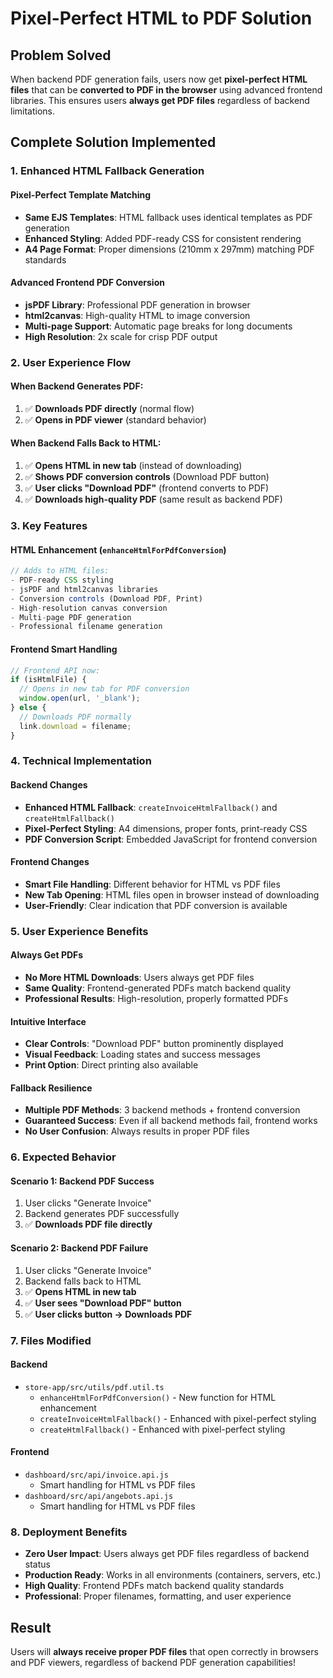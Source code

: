 # Pixel-Perfect HTML to PDF Solution

## Problem Solved
When backend PDF generation fails, users now get **pixel-perfect HTML files** that can be **converted to PDF in the browser** using advanced frontend libraries. This ensures users **always get PDF files** regardless of backend limitations.

## Complete Solution Implemented

### 1. Enhanced HTML Fallback Generation

#### Pixel-Perfect Template Matching
- **Same EJS Templates**: HTML fallback uses identical templates as PDF generation
- **Enhanced Styling**: Added PDF-ready CSS for consistent rendering
- **A4 Page Format**: Proper dimensions (210mm x 297mm) matching PDF standards

#### Advanced Frontend PDF Conversion
- **jsPDF Library**: Professional PDF generation in browser
- **html2canvas**: High-quality HTML to image conversion
- **Multi-page Support**: Automatic page breaks for long documents
- **High Resolution**: 2x scale for crisp PDF output

### 2. User Experience Flow

#### When Backend Generates PDF:
1. ✅ **Downloads PDF directly** (normal flow)
2. ✅ **Opens in PDF viewer** (standard behavior)

#### When Backend Falls Back to HTML:
1. ✅ **Opens HTML in new tab** (instead of downloading)
2. ✅ **Shows PDF conversion controls** (Download PDF button)
3. ✅ **User clicks "Download PDF"** (frontend converts to PDF)
4. ✅ **Downloads high-quality PDF** (same result as backend PDF)

### 3. Key Features

#### HTML Enhancement (`enhanceHtmlForPdfConversion`)
```typescript
// Adds to HTML files:
- PDF-ready CSS styling
- jsPDF and html2canvas libraries
- Conversion controls (Download PDF, Print)
- High-resolution canvas conversion
- Multi-page PDF generation
- Professional filename generation
```

#### Frontend Smart Handling
```javascript
// Frontend API now:
if (isHtmlFile) {
  // Opens in new tab for PDF conversion
  window.open(url, '_blank');
} else {
  // Downloads PDF normally
  link.download = filename;
}
```

### 4. Technical Implementation

#### Backend Changes
- **Enhanced HTML Fallback**: `createInvoiceHtmlFallback()` and `createHtmlFallback()`
- **Pixel-Perfect Styling**: A4 dimensions, proper fonts, print-ready CSS
- **PDF Conversion Script**: Embedded JavaScript for frontend conversion

#### Frontend Changes
- **Smart File Handling**: Different behavior for HTML vs PDF files
- **New Tab Opening**: HTML files open in browser instead of downloading
- **User-Friendly**: Clear indication that PDF conversion is available

### 5. User Experience Benefits

#### Always Get PDFs
- **No More HTML Downloads**: Users always get PDF files
- **Same Quality**: Frontend-generated PDFs match backend quality
- **Professional Results**: High-resolution, properly formatted PDFs

#### Intuitive Interface
- **Clear Controls**: "Download PDF" button prominently displayed
- **Visual Feedback**: Loading states and success messages
- **Print Option**: Direct printing also available

#### Fallback Resilience
- **Multiple PDF Methods**: 3 backend methods + frontend conversion
- **Guaranteed Success**: Even if all backend methods fail, frontend works
- **No User Confusion**: Always results in proper PDF files

### 6. Expected Behavior

#### Scenario 1: Backend PDF Success
1. User clicks "Generate Invoice"
2. Backend generates PDF successfully
3. ✅ **Downloads PDF file directly**

#### Scenario 2: Backend PDF Failure
1. User clicks "Generate Invoice"
2. Backend falls back to HTML
3. ✅ **Opens HTML in new tab**
4. ✅ **User sees "Download PDF" button**
5. ✅ **User clicks button → Downloads PDF**

### 7. Files Modified

#### Backend
- `store-app/src/utils/pdf.util.ts`
  - `enhanceHtmlForPdfConversion()` - New function for HTML enhancement
  - `createInvoiceHtmlFallback()` - Enhanced with pixel-perfect styling
  - `createHtmlFallback()` - Enhanced with pixel-perfect styling

#### Frontend
- `dashboard/src/api/invoice.api.js`
  - Smart handling for HTML vs PDF files
- `dashboard/src/api/angebots.api.js`
  - Smart handling for HTML vs PDF files

### 8. Deployment Benefits

- **Zero User Impact**: Users always get PDF files regardless of backend status
- **Production Ready**: Works in all environments (containers, servers, etc.)
- **High Quality**: Frontend PDFs match backend quality standards
- **Professional**: Proper filenames, formatting, and user experience

## Result
Users will **always receive proper PDF files** that open correctly in browsers and PDF viewers, regardless of backend PDF generation capabilities!
